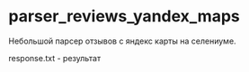 # parser_reviews_yandex_maps
Небольшой парсер отзывов с яндекс карты на селениуме.

response.txt - результат
